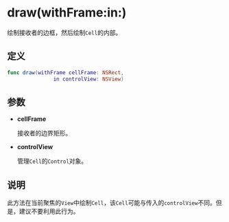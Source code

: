 # draw(withFrame:in:)

绘制接收者的边框，然后绘制`Cell`的内部。

## 定义

```swift
func draw(withFrame cellFrame: NSRect, 
               in controlView: NSView)
```

## 参数

* **cellFrame**

    接收者的边界矩形。

* **controlView**

    管理`Cell`的`Control`对象。

## 说明

此方法在当前聚焦的`View`中绘制`Cell`，该`Cell`可能与传入的`controlView`不同。但是，建议不要利用此行为。

